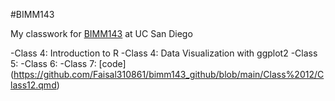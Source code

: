 #BIMM143

My classwork for [BIMM143](https://bioboot.github.io/bimm143_W23/) at UC San Diego


-Class 4: Introduction to R
-Class 4: Data Visualization with ggplot2
-Class 5:
-Class 6: 
-Class 7: [code] (https://github.com/Faisal310861/bimm143_github/blob/main/Class%2012/Class12.qmd)
